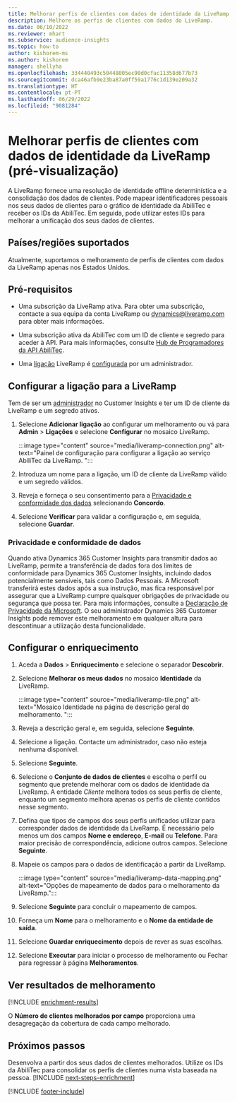 ```yaml
---
title: Melhorar perfis de clientes com dados de identidade da LiveRamp (pré-visualização)
description: Melhore os perfis de clientes com dados do LiveRamp.
ms.date: 06/10/2022
ms.reviewer: mhart
ms.subservice: audience-insights
ms.topic: how-to
author: kishorem-ms
ms.author: kishorem
manager: shellyha
ms.openlocfilehash: 334440493c50448005ec90d0cfac11358d677b73
ms.sourcegitcommit: dca46afb9e23ba87a0ff59a1776c1d139e209a32
ms.translationtype: HT
ms.contentlocale: pt-PT
ms.lasthandoff: 06/29/2022
ms.locfileid: "9081284"
---
```

# <a name="enrich-customer-profiles-with-identity-data-from-liveramp-preview"></a>Melhorar perfis de clientes com dados de identidade da LiveRamp (pré-visualização)

A LiveRamp fornece uma resolução de identidade offline determinística e a consolidação dos dados de clientes. Pode mapear identificadores pessoais nos seus dados de clientes para o gráfico de identidade da AbiliTec e receber os IDs da AbiliTec. Em seguida, pode utilizar estes IDs para melhorar a unificação dos seus dados de clientes.

## <a name="supported-countriesregions"></a>Países/regiões suportados

Atualmente, suportamos o melhoramento de perfis de clientes com dados da LiveRamp apenas nos Estados Unidos.

## <a name="prerequisites"></a>Pré-requisitos

- Uma subscrição da LiveRamp ativa. Para obter uma subscrição, contacte a sua equipa da conta LiveRamp ou [dynamics@liveramp.com](mailto:dynamics@liveramp.com) para obter mais informações.

- Uma subscrição ativa da AbiliTec com um ID de cliente e segredo para aceder à API. Para mais informações, consulte [Hub de Programadores da API AbiliTec](https://developers.liveramp.com/abilitec-api/).

- Uma [ligação](connections.md) LiveRamp é [configurada](#configure-the-connection-for-liveramp) por um administrador.

## <a name="configure-the-connection-for-liveramp"></a>Configurar a ligação para a LiveRamp

Tem de ser um [administrador](permissions.md#admin) no Customer Insights e ter um ID de cliente da LiveRamp e um segredo ativos.

1. Selecione **Adicionar ligação** ao configurar um melhoramento ou vá para **Admin** > **Ligações** e selecione **Configurar** no mosaico LiveRamp.

   :::image type="content" source="media/liveramp-connection.png" alt-text="Painel de configuração para configurar a ligação ao serviço AbiliTec da LiveRamp. ":::

1. Introduza um nome para a ligação, um ID de cliente da LiveRamp válido e um segredo válidos.

1. Reveja e forneça o seu consentimento para a [Privacidade e conformidade dos dados](#data-privacy-and-compliance) selecionando **Concordo**.

1. Selecione **Verificar** para validar a configuração e, em seguida, selecione **Guardar**.

### <a name="data-privacy-and-compliance"></a>Privacidade e conformidade de dados

Quando ativa Dynamics 365 Customer Insights para transmitir dados ao LiveRamp, permite a transferência de dados fora dos limites de conformidade para Dynamics 365 Customer Insights, incluindo dados potencialmente sensíveis, tais como Dados Pessoais. A Microsoft transferirá estes dados após a sua instrução, mas fica responsável por assegurar que a LiveRamp cumpre quaisquer obrigações de privacidade ou segurança que possa ter. Para mais informações, consulte a [Declaração de Privacidade da Microsoft](https://go.microsoft.com/fwlink/?linkid=396732). O seu administrador Dynamics 365 Customer Insights pode remover este melhoramento em qualquer altura para descontinuar a utilização desta funcionalidade.

## <a name="configure-the-enrichment"></a>Configurar o enriquecimento

1. Aceda a **Dados** > **Enriquecimento** e selecione o separador **Descobrir**.

1. Selecione **Melhorar os meus dados** no mosaico **Identidade** da LiveRamp.

   :::image type="content" source="media/liveramp-tile.png" alt-text="Mosaico Identidade na página de descrição geral do melhoramento. ":::

1. Reveja a descrição geral e, em seguida, selecione **Seguinte**.

1. Selecione a ligação. Contacte um administrador, caso não esteja nenhuma disponível.

1. Selecione **Seguinte**.

1. Selecione o **Conjunto de dados de clientes** e escolha o perfil ou segmento que pretende melhorar com os dados de identidade da LiveRamp. A entidade *Cliente* melhora todos os seus perfis de cliente, enquanto um segmento melhora apenas os perfis de cliente contidos nesse segmento.

1. Defina que tipos de campos dos seus perfis unificados utilizar para corresponder dados de identidade da LiveRamp. É necessário pelo menos um dos campos **Nome e endereço**, **E-mail** ou **Telefone**. Para maior precisão de correspondência, adicione outros campos. Selecione **Seguinte**.

1. Mapeie os campos para o dados de identificação a partir da LiveRamp.

   :::image type="content" source="media/liveramp-data-mapping.png" alt-text="Opções de mapeamento de dados para o melhoramento da LiveRamp.":::

1. Selecione **Seguinte** para concluir o mapeamento de campos.

1. Forneça um **Nome** para o melhoramento e o **Nome da entidade de saída**.

1. Selecione **Guardar enriquecimento** depois de rever as suas escolhas.

1. Selecione **Executar** para iniciar o processo de melhoramento ou Fechar para regressar à página **Melhoramentos**.

## <a name="view-enrichment-results"></a>Ver resultados de melhoramento

[!INCLUDE [enrichment-results](includes/enrichment-results.md)]

O **Número de clientes melhorados por campo** proporciona uma desagregação da cobertura de cada campo melhorado.

## <a name="next-steps"></a>Próximos passos

Desenvolva a partir dos seus dados de clientes melhorados. Utilize os IDs da AbiliTec para consolidar os perfis de clientes numa vista baseada na pessoa.
[!INCLUDE [next-steps-enrichment](includes/next-steps-enrichment.md)]

[!INCLUDE [footer-include](includes/footer-banner.md)]
